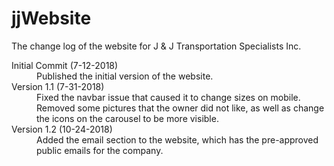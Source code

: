# jjWebsite

The change log of the website for J & J Transportation Specialists Inc.

<dl>
  <dt>Initial Commit (7-12-2018)</dt>
  <dd>Published the initial version of the website.</dd>
  <dt>Version 1.1 (7-31-2018)</dt>
  <dd>Fixed the navbar issue that caused it to change sizes on mobile. Removed some pictures that the owner did not like, as well as change the icons on the carousel to be more visible.</dd>
  <dt>Version 1.2 (10-24-2018)</dt>
  <dd>Added the email section to the website, which has the pre-approved public emails for the company.</dd> 
</dl>
